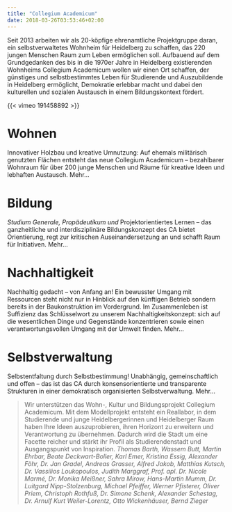 ```yaml
---
title: "Collegium Academicum"
date: 2018-03-26T03:53:46+02:00
---
```


Seit 2013 arbeiten wir als 20-köpfige ehrenamtliche Projektgruppe daran, ein selbstverwaltetes Wohnheim für Heidelberg zu schaffen, das 220 jungen Menschen Raum zum Leben ermöglichen soll. Aufbauend auf dem Grundgedanken des bis in die 1970er Jahre in Heidelberg existierenden Wohnheims Collegium Academicum wollen wir einen Ort schaffen, der günstiges und selbstbestimmtes Leben für Studierende und Auszubildende in Heidelberg ermöglicht, Demokratie erlebbar macht und dabei den kulturellen und sozialen Austausch in einem Bildungskontext fördert. 

{{< vimeo 191458892 >}}


# Wohnen

Innovativer Holzbau und kreative Umnutzung: Auf ehemals militärisch genutzten Flächen entsteht das neue Collegium Academicum – bezahlbarer Wohnraum für über 200 junge Menschen und Räume für kreative Ideen und lebhaften Austausch. Mehr...

# Bildung

<i>Studium Generale, Propädeutikum und</i> Projektorientiertes Lernen – das ganzheitliche und interdisziplinäre Bildungskonzept des CA bietet Orientierung, regt zur kritischen Auseinandersetzung an und schafft Raum für Initiativen. Mehr...


# Nachhaltigkeit

Nachhaltig gedacht – von Anfang an! Ein bewusster Umgang mit Ressourcen steht nicht nur in Hinblick auf den künftigen Betrieb sondern bereits in der Baukonstruktion im Vordergrund. Im Zusammenleben ist Suffizienz das Schlüsselwort zu unserem Nachhaltigkeitskonzept: sich auf die wesentlichen Dinge und Gegenstände konzentrieren sowie einen verantwortungsvollen Umgang mit der Umwelt finden. Mehr...


# Selbstverwaltung

Selbstentfaltung durch Selbstbestimmung! Unabhängig, gemeinschaftlich und offen – das ist das CA durch konsensorientierte und transparente Strukturen in einer demokratisch organisierten Selbstverwaltung. Mehr...

> Wir unterstützen das Wohn-, Kultur und Bildungsprojekt Collegium Academicum. Mit dem Modellprojekt entsteht ein Reallabor, in dem Studierende und junge Heidelbergerinnen und Heidelberger Raum haben Ihre Ideen auszuprobieren, ihren Horizont zu erweitern und Verantwortung zu übernehmen. Dadurch wird die Stadt um eine Facette reicher und stärkt ihr Profil als Studierendenstadt und Ausgangspunkt von Inspiration.
> <cite>Thomas Barth, Wassem Butt, Martin Ehrbar, Beate Deckwart-Boller, Karl Emer, Kristina Essig, Alexander Föhr, Dr. Jan Gradel, Andreas Grasser, Alfred Jakob, Matthias Kutsch, Dr. Vassilios Loukopoulos, Judith Marggraf, Prof. apl. Dr. Nicole Marmé, Dr. Monika Meißner, Sahra Mirow, Hans-Martin Mumm, Dr. Luitgard Nipp-Stolzenburg, Michael Pfeiffer, Werner Pfisterer, Oliver Priem, Christoph Rothfuß, Dr. Simone Schenk, Alexander Schestag, Dr. Arnulf Kurt Weiler-Lorentz, Otto Wickenhäuser, Bernd Zieger</cite>
